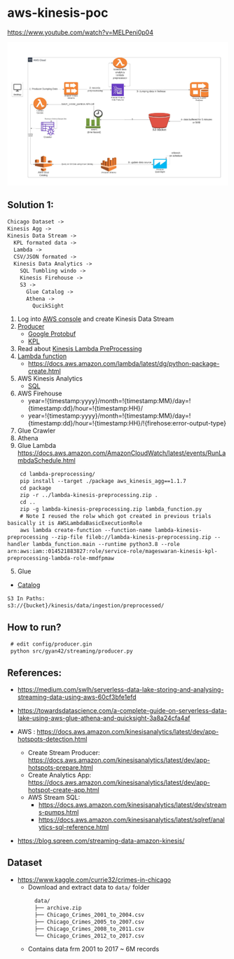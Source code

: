 # aws-kinesis-poc

https://www.youtube.com/watch?v=MELPeni0p04

![img.png](docs/img.png)


## Solution 1:

```
Chicago Dataset -> 
Kinesis Agg -> 
Kinesis Data Stream -> 
  KPL formated data -> 
  Lambda ->
  CSV/JSON formated ->
  Kinesis Data Analytics -> 
    SQL Tumbling windo ->
    Kinesis Firehouse -> 
    S3 -> 
      Glue Catalog -> 
      Athena -> 
        QucikSight
```

1. Log into [AWS console](https://ap-south-1.console.aws.amazon.com/kinesis/home) and create Kinesis Data Stream
2. [Producer](src/gyan42/streaming/producer.py)
   - [Google Protobuf](https://developers.google.com/protocol-buffers/docs/pythontutorial)
   - [KPL](https://pypi.org/project/aws-kinesis-agg/) 
3. Read about [Kinesis Lambda PreProcessing](https://docs.aws.amazon.com/kinesisanalytics/latest/dev/lambda-preprocessing.html)
4. [Lambda function](src/gyan42/streaming/lambda_preprocessor.py)
   - https://docs.aws.amazon.com/lambda/latest/dg/python-package-create.html
5. AWS Kinesis Analytics
   - [SQL](src/gyan42/streaming/kinesis_tumbling_window.sql)
6. AWS Firehouse
    - year=!{timestamp:yyyy}/month=!{timestamp:MM}/day=!{timestamp:dd}/hour=!{timestamp:HH}/
    - year=!{timestamp:yyyy}/month=!{timestamp:MM}/day=!{timestamp:dd}/hour=!{timestamp:HH}/!{firehose:error-output-type}
7. Glue Crawler
8. Athena   
8. Glue Lambda https://docs.aws.amazon.com/AmazonCloudWatch/latest/events/RunLambdaSchedule.html
```
    cd lambda-preprocessing/
    pip install --target ./package aws_kinesis_agg==1.1.7
    cd package
    zip -r ../lambda-kinesis-preprocessing.zip .
    cd ..
    zip -g lambda-kinesis-preprocessing.zip lambda_function.py
    # Note I reused the rolw which got created in previous trials basically it is AWSLambdaBasicExecutionRole
    aws lambda create-function --function-name lambda-kinesis-preprocessing --zip-file fileb://lambda-kinesis-preprocessing.zip --handler lambda_function.main --runtime python3.8 --role arn:aws:iam::014521883827:role/service-role/mageswaran-kinesis-kpl-preprocessing-lambda-role-mmdfpmaw
```
5. Glue
  - [Catalog](src/gyan42/streaming/glue_catalog.py)

```
S3 In Paths: 
s3://{bucket}/kinesis/data/ingestion/preprocessed/
```

## How to run?
```
 # edit config/producer.gin
 python src/gyan42/streaming/producer.py 
```

## References:
- https://medium.com/swlh/serverless-data-lake-storing-and-analysing-streaming-data-using-aws-60cf3bfe1efd
- https://towardsdatascience.com/a-complete-guide-on-serverless-data-lake-using-aws-glue-athena-and-quicksight-3a8a24cfa4af  
- AWS : https://docs.aws.amazon.com/kinesisanalytics/latest/dev/app-hotspots-detection.html
    - Create Stream Producer: https://docs.aws.amazon.com/kinesisanalytics/latest/dev/app-hotspots-prepare.html
    - Create Analytics App: https://docs.aws.amazon.com/kinesisanalytics/latest/dev/app-hotspot-create-app.html
    - AWS Stream SQL:
        - https://docs.aws.amazon.com/kinesisanalytics/latest/dev/streams-pumps.html
        - https://docs.aws.amazon.com/kinesisanalytics/latest/sqlref/analytics-sql-reference.html

- https://blog.sqreen.com/streaming-data-amazon-kinesis/

## Dataset
- https://www.kaggle.com/currie32/crimes-in-chicago
  - Download and extract data to `data/` folder
      ```
        data/
        ├── archive.zip
        ├── Chicago_Crimes_2001_to_2004.csv
        ├── Chicago_Crimes_2005_to_2007.csv
        ├── Chicago_Crimes_2008_to_2011.csv
        └── Chicago_Crimes_2012_to_2017.csv

      ```
  - Contains data frm 2001 to 2017 ~ 6M records

